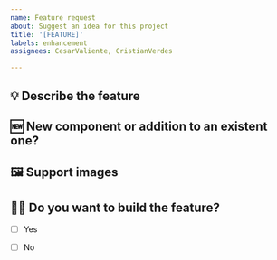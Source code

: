 ```yaml
---
name: Feature request
about: Suggest an idea for this project
title: '[FEATURE]'
labels: enhancement
assignees: CesarValiente, CristianVerdes

---
```


<!---
Instructions: Please, fill the following sections with the information that is suggested in the comments. You can leave the comments or delete them, it won't be shown in the Feature request.
-->

## 💡 Describe the feature
<!-- Clear and concise description of what the feature is and how it will help you with a specific scenario. 
Please, think big so the feature can help other developers too. -->

## 🆕 New component or addition to an existent one?
<!-- Clear and concise answer. -->

## 🖼️ Support images
<!-- If applicable, add screenshots or images to help explain this new feature. -->
<!-- Screenshots can be taken by pressing the Volume Down and Power Button at the same time on Android 4.0 and higher. -->


## 🙋‍♀️ Do you want to build the feature?
<!-- please add an `x` to where applies (e.g. [x]) -->
- [ ] Yes
- [ ] No


<!-- 
Credits: 
- [Cortinico](https://github.com/cortinico/kotlin-android-template/tree/main/.github)
- [Fluent UI team](https://github.com/microsoft/fluentui-android/tree/master/.github) 
- 
for their fantastic templates that have helped us as inspiration.
-->